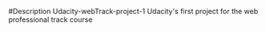 #Description
Udacity-webTrack-project-1
Udacity's first project for the web professional track course
